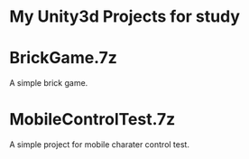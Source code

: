 My Unity3d Projects for study
========

# BrickGame.7z
A simple brick game.

# MobileControlTest.7z
A simple project for mobile charater control test.
